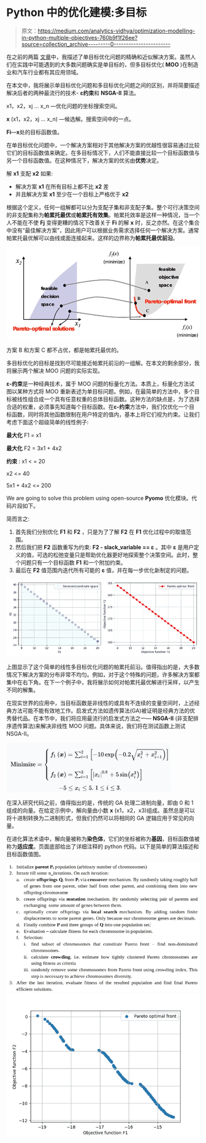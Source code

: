 # Python 中的优化建模:多目标

> 原文：<https://medium.com/analytics-vidhya/optimization-modelling-in-python-multiple-objectives-760b9f1f26ee?source=collection_archive---------0----------------------->

在之前的两篇 [文章](/@igorshvab/optimization-modelling-in-python-metaheuristics-with-constraints-c22b08c487e8)中，我描述了单目标优化问题的精确和近似解决方案。虽然人们在实践中可能遇到的大多数问题确实是单目标的，但多目标优化( **MOO** )在制造业和汽车行业都有其应用领域。

在本文中，我将展示单目标优化问题和多目标优化问题之间的区别，并将简要描述解决后者的两种最流行的技术- **ε约束**和 **NSGA-II** 算法。

x1，x2，xj … x_n —优化问题的坐标搜索空间。

**x** (x1，x2，xj … x_n) —候选解。搜索空间中的一点。

**Fi**—**x**处的目标函数值。

在单目标优化问题中，一个解决方案相对于其他解决方案的优越性很容易通过比较它们的目标函数值来确定。在多目标情况下，人们不能直接比较一个目标函数值与另一个目标函数值。在这种情况下，解决方案的优劣由**优势**决定。

解 **x1** 支配 **x2** 如果:

*   解决方案 **x1** 在所有目标上都不比 **x2** 差
*   并且解决方案 **x1** 至少在一个目标上严格优于 **x2**

根据这个定义，任何一组解都可以分为支配子集和非支配子集。整个可行决策空间的非支配集称为**帕累托最优**或**帕累托有效集**。帕累托效率是这样一种情况，当一个人不能在不使 **Fj** 变得更糟的情况下改善关于 **Fi** 的解 **x** 时，反之亦然。在这个集合中没有“最佳解决方案”，因此用户可以根据业务需求选择任何一个解决方案。通常帕累托最优解可以由线或面连接起来。这样的边界称为**帕累托最优前沿**。

![](img/f1dd00717e6acafac28d611a9bb7979d.png)

方案 B 和方案 C 都不占优，都是帕累托最优的。

多目标优化的目标是找到尽可能接近帕累托前沿的一组解。在本文的剩余部分，我将展示两个解决 MOO 问题的实际实现。

**ε-约束**是一种经典技术，属于 MOO 问题的标量化方法。本质上，标量化方法试图以某种方式将 MOO 重新表述为单目标问题。例如，在最简单的方法中，多个目标被线性组合成一个具有任意权重的总体目标函数。这种方法的缺点是，为了选择合适的权重，必须事先知道每个目标函数。在**ε-约束**方法中，我们仅优化一个目标函数，同时将其他函数限制在用户特定的值内，基本上将它们视为约束。让我们考虑下面这个超级简单的线性例子:

**最大化** F1 = x1

**最大化** F2 = 3x1 + 4x2

**约束** : x1 < = 20

x2 <= 40

5x1 + 4x2 <= 200

We are going to solve this problem using open-source **Pyomo** 优化模块。代码片段如下。

简而言之:

1.  首先我们分别优化 **F1** 和 **F2** ，只是为了了解 **F2** 在 **F1** 优化过程中的取值范围。
2.  然后我们把 **F2** 函数重写为约束: **F2 - slack_variable == ε** 。其中 **ε** 是用户定义的值，可选的松弛变量只是帮助优化器更好地探索整个决策空间。此时，整个问题只有一个目标函数 **F1** 和一个附加约束。
3.  最后在 **F2** 值范围内迭代所有可能的 **ε** 值，并在每一步优化新制定的问题。

![](img/0107fe0ca0c7f55db681afc3a1724939.png)

上图显示了这个简单的线性多目标优化问题的帕累托前沿。值得指出的是，大多数情况下解决方案的分布非常不均匀。例如，对于这个特殊的问题，许多解决方案都集中在右下角。在下一个例子中，我将展示如何对帕累托最优解进行采样，以产生不同的解集。

在现实世界的应用中，当目标函数是非线性的或具有不连续的变量空间时，上述经典方法可能不能有效地工作。启发式方法如遗传算法(GA)被证明是经典方法的优秀替代品。在本节中，我们将应用最流行的启发式方法之一— **NSGA-II** (非支配排序遗传算法)来解决非线性 MOO 问题。具体来说，我们将在测试函数上测试 NSGA-II。

![](img/c2bb8cc3b296c10780d8dce978441a88.png)

在深入研究代码之前，值得指出的是，传统的 GA 处理二进制向量，即由 0 和 1 组成的向量。在给定示例中，解向量由小数 **x** (x1，x2，x3)组成。虽然总是可以将十进制转换为二进制形式，但我们仍然可以将相同的 GA 逻辑应用于常见的向量。

在进化算法术语中，解向量被称为**染色体**，它们的坐标被称为**基因**，目标函数值被称为**适应度**。页面底部给出了详细注释的 python 代码。以下是简单的算法描述和目标函数值图。

![](img/064ca1acff4295351c86f1015612f6e7.png)![](img/be6759c9aded50e4bb4e54cc1e31d4c2.png)